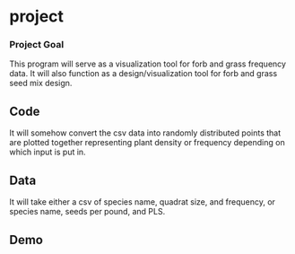 # project
### Project Goal
This program will serve as a visualization tool for forb and grass frequency data. It will also function as a design/visualization tool for forb and grass seed mix design.

## Code
It will somehow convert the csv data into randomly distributed points that are plotted together representing plant density or frequency depending on which input is put in. 

## Data
It will take either a csv of species name, quadrat size, and frequency, or species name, seeds per pound, and PLS.

## Demo
